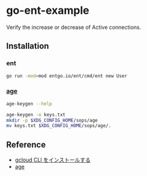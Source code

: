# go-ent-example
Verify the increase or decrease of Active connections.

## Installation
### ent
```bash
go run -mod=mod entgo.io/ent/cmd/ent new User
```

### [age](https://github.com/FiloSottile/age)
```bash
age-keygen --help
```

```bash
age-keygen -o keys.txt
mkdir -p $XDG_CONFIG_HOME/sops/age
mv keys.txt $XDG_CONFIG_HOME/sops/age/.
```

## Reference
- [gcloud CLI をインストールする](https://cloud.google.com/sdk/docs/install?hl=ja#deb)
- [age](https://github.com/FiloSottile/age)
